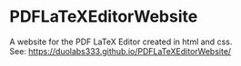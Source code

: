 # PDFLaTeXEditorWebsite
A website for the PDF LaTeX Editor created in html and css.\
See: https://duolabs333.github.io/PDFLaTeXEditorWebsite/
